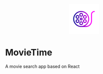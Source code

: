 <p align="center">
 <img src= "src/assets/movie.png">
</p>

<p align="center">
  <h1>MovieTime</h1>
</p>


A movie search app based on React
